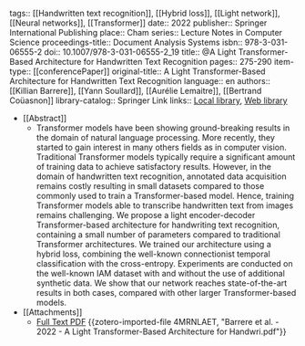 tags:: [[Handwritten text recognition]], [[Hybrid loss]], [[Light network]], [[Neural networks]], [[Transformer]]
date:: 2022
publisher:: Springer International Publishing
place:: Cham
series:: Lecture Notes in Computer Science
proceedings-title:: Document Analysis Systems
isbn:: 978-3-031-06555-2
doi:: 10.1007/978-3-031-06555-2_19
title:: @A Light Transformer-Based Architecture for Handwritten Text Recognition
pages:: 275-290
item-type:: [[conferencePaper]]
original-title:: A Light Transformer-Based Architecture for Handwritten Text Recognition
language:: en
authors:: [[Killian Barrere]], [[Yann Soullard]], [[Aurélie Lemaitre]], [[Bertrand Coüasnon]]
library-catalog:: Springer Link
links:: [Local library](zotero://select/groups/2386895/items/VPWZB2J9), [Web library](https://www.zotero.org/groups/2386895/items/VPWZB2J9)

- [[Abstract]]
	- Transformer models have been showing ground-breaking results in the domain of natural language processing. More recently, they started to gain interest in many others fields as in computer vision. Traditional Transformer models typically require a significant amount of training data to achieve satisfactory results. However, in the domain of handwritten text recognition, annotated data acquisition remains costly resulting in small datasets compared to those commonly used to train a Transformer-based model. Hence, training Transformer models able to transcribe handwritten text from images remains challenging. We propose a light encoder-decoder Transformer-based architecture for handwriting text recognition, containing a small number of parameters compared to traditional Transformer architectures. We trained our architecture using a hybrid loss, combining the well-known connectionist temporal classification with the cross-entropy. Experiments are conducted on the well-known IAM dataset with and without the use of additional synthetic data. We show that our network reaches state-of-the-art results in both cases, compared with other larger Transformer-based models.
- [[Attachments]]
	- [Full Text PDF](https://link.springer.com/content/pdf/10.1007%2F978-3-031-06555-2_19.pdf) {{zotero-imported-file 4MRNLAET, "Barrere et al. - 2022 - A Light Transformer-Based Architecture for Handwri.pdf"}}